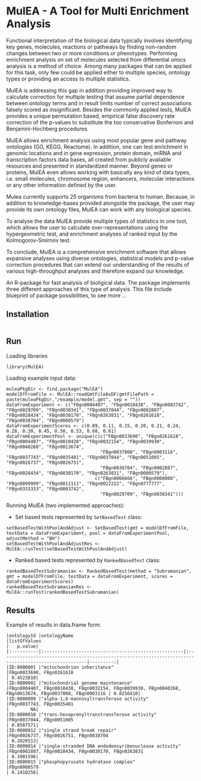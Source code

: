 
# MulEA - A Tool for Multi Enrichment Analysis

Functional interpretation of the biological data typically involves identifying key genes, molecules, reactions or pathways by finding non-random changes between two or more conditions or phenotypes. Performing enrichment analysis on set of molecules selected from  differential omics analysis is a method of choice. Among many packages that can be applied for this task, only few could be applied either to multiple species, ontology types or providing an access to multiple statistics.

MulEA is addressing this gap in addition providing improved way to calculate correction for multiple testing that assume partial dependence between ontology terms and in result limits number of correct associations falsely scored as insignificant. Besides the commonly applied tests, MulEA provides a unique permutation based, empirical false discovery rate correction of the p-values to substitute the too conservative Bonferroni and Benjamini-Hochberg procedures.

MulEA allows enrichment analysis using most popular gene and pathway ontologies (GO, KEGG, Reactome). In addition, one can test enrichment in genomic locations and in gene expression, protein domain, miRNA and transcription factors data bases, all created from publicly available resources and presented in standardized manner. Beyond genes or proteins, MulEA even allows working with basically any kind of data types, i.e. small molecules, chromosome region, enhancers, molecular interactions or any other information defined by the user.

Mulea currently supports 25 organisms from bacteria to human. Because, in addition to knowledge-bases provided alongside the package, the user may provide its own ontology files, MulEA can work with any biological species.

To analyse the data MulEA provide multiple types of statistics in one tool, which allows the user to calculate over-representations using the hypergeometric test, and enrichment analyses of ranked input by the Kolmogorov-Smirnov test.
                   
To conclude, MulEA is a comprehensive enrichment software that allows expansive analyses using diverse ontologies, statistical models and p-value correction procedures that can extend our understanding of the results of various high-throughput analyses and therefore expand our knowledge.

An R-package for fast analysis of bioligical data. The package implements three different approaches of this type of analysis. This file include blueprint of package possibilities, to see more ... 


## Installation

```{r}
```


## Run

Loading libraries

```{r}
library(MulEA)
```

Loading example input data:

```{r}
muleaPkgDir <- find.package("MulEA")
modelDfFromFile <- MulEA::readGmtFileAsDF(gmtFilePath = paste(muleaPkgDir,"/example/model.gmt", sep = ""))
dataFromExperiment <- c("FBgn0004407", "FBgn0010438", "FBgn0003742", "FBgn0029709", "FBgn0030341", "FBgn0037044", "FBgn0002887", "FBgn0028434", "FBgn0030170", "FBgn0263831", "FBgn0261618", "FBgn0038704", "FBgn0000579")
dataFromExperimentScores <- c(0.09, 0.11, 0.15, 0.20, 0.21, 0.24, 0.28, 0.30, 0.45, 0.50, 0.53, 0.60, 0.61)
dataFromExperimentPool <- unique(c(c("FBgn0033690", "FBgn0261618", "FBgn0004407", "FBgn0010438", "FBgn0032154", "FBgn0039930", "FBgn0040268", "FBgn0013674",
                                   "FBgn0037008", "FBgn0003116", "FBgn0037743", "FBgn0035401", "FBgn0037044", "FBgn0051005", "FBgn0026737", "FBgn0026751",
                                   "FBgn0038704", "FBgn0002887", "FBgn0028434", "FBgn0030170", "FBgn0263831", "FBgn0000579"),
                                 c("FBgn0066666", "FBgn0000000", "FBgn0099999", "FBgn0011111", "FBgn0022222", "FBgn0777777", "FBgn0333333", "FBgn0003742",
                                   "FBgn0029709", "FBgn0030341")))
```

Running MulEA (two implemented approaches):

- Set based tests represented by `SetBasedTest` class:

```{r}
setBasedTestWithPoolAndAdjust <- SetBasedTest(gmt = modelDfFromFile, testData = dataFromExperiment, pool = dataFromExperimentPool, adjustMethod = "BH")
setBasedTestWithPoolAndAdjustRes <- MulEA::runTest(setBasedTestWithPoolAndAdjust)
```

- Ranked based tests represented by `RankedBasedTest` class:

```{r}
rankedBasedTestSubramanian <- RankedBasedTest(method = "Subramanian", gmt = modelDfFromFile, testData = dataFromExperiment, scores = dataFromExperimentScores)
rankedBasedTestSubramanianRes <- MulEA::runTest(rankedBasedTestSubramanian)
```


## Results

Example of results in data.frame form:

```
|ontologyId |ontologyName                                         |listOfValues                                                                                           |   p.value|  
|:----------|:----------------------------------------------------|:------------------------------------------------------------------------------------------------------|---------:|  
|ID:0000001 |"mitochondrion inheritance"                          |FBgn0033690, FBgn0261618                                                                               | 0.4523810|
|ID:0000002 |"mitochondrial genome maintenance"                   |FBgn0004407, FBgn0010438, FBgn0032154, FBgn0039930, FBgn0040268, FBgn0013674, FBgn0037008, FBgn0003116 | 0.0256410|
|ID:0000009 |"alpha-1,6-mannosyltransferase activity"             |FBgn0037743, FBgn0035401                                                                               |        NA|
|ID:0000010 |"trans-hexaprenyltranstransferase activity"          |FBgn0037044, FBgn0051005                                                                               | 0.8587571|
|ID:0000012 |"single strand break repair"                         |FBgn0026737, FBgn0026751, FBgn0038704                                                                  | 0.2820513|
|ID:0000014 |"single-stranded DNA endodeoxyribonuclease activity" |FBgn0002887, FBgn0028434, FBgn0030170, FBgn0263831                                                     | 0.1901596|
|ID:0000015 |"phosphopyruvate hydratase complex"                  |FBgn0000579                                                                                            | 0.1410256|
```
